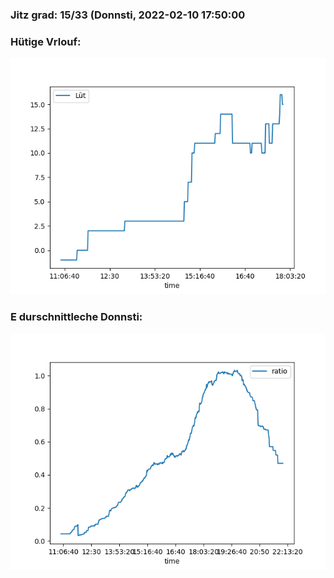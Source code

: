### Jitz grad: 15/33 (Donnsti, 2022-02-10 17:50:00

### Hütige Vrlouf:
![Graph](Today.png)

### E durschnittleche Donnsti:
![Graph](Donnsti.png)